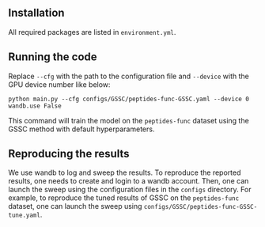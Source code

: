 ## Installation
All required packages are listed in `environment.yml`.

## Running the code
Replace `--cfg` with the path to the configuration file and `--device` with the GPU device number like below:
```
python main.py --cfg configs/GSSC/peptides-func-GSSC.yaml --device 0 wandb.use False
```
This command will train the model on the `peptides-func` dataset using the GSSC method with default hyperparameters.

## Reproducing the results
We use wandb to log and sweep the results. To reproduce the reported results, one needs to create and login to a wandb account. Then, one can launch the sweep using the configuration files in the `configs` directory.
For example, to reproduce the tuned results of GSSC on the `peptides-func` dataset, one can launch the sweep using `configs/GSSC/peptides-func-GSSC-tune.yaml`.
